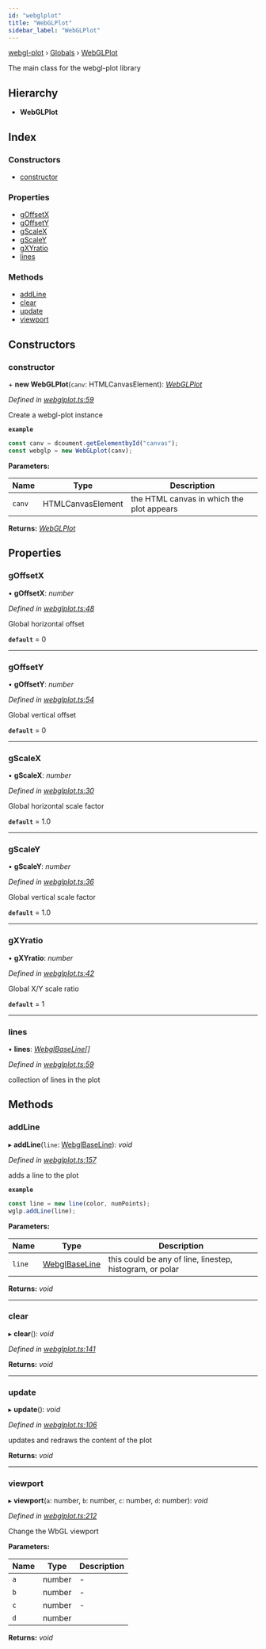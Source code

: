 ```yaml
---
id: "webglplot"
title: "WebGLPlot"
sidebar_label: "WebGLPlot"
---
```


[webgl-plot](../index.md) › [Globals](../globals.md) › [WebGLPlot](webglplot.md)

The main class for the webgl-plot library

## Hierarchy

* **WebGLPlot**

## Index

### Constructors

* [constructor](webglplot.md#constructor)

### Properties

* [gOffsetX](webglplot.md#goffsetx)
* [gOffsetY](webglplot.md#goffsety)
* [gScaleX](webglplot.md#gscalex)
* [gScaleY](webglplot.md#gscaley)
* [gXYratio](webglplot.md#gxyratio)
* [lines](webglplot.md#lines)

### Methods

* [addLine](webglplot.md#addline)
* [clear](webglplot.md#clear)
* [update](webglplot.md#update)
* [viewport](webglplot.md#viewport)

## Constructors

###  constructor

\+ **new WebGLPlot**(`canv`: HTMLCanvasElement): *[WebGLPlot](webglplot.md)*

*Defined in [webglplot.ts:59](https://github.com/danchitnis/webgl-plot/blob/88a7835/src/webglplot.ts#L59)*

Create a webgl-plot instance

**`example`** 
```typescript
const canv = dcoument.getEelementbyId("canvas");
const webglp = new WebGLplot(canv);
```

**Parameters:**

Name | Type | Description |
------ | ------ | ------ |
`canv` | HTMLCanvasElement | the HTML canvas in which the plot appears  |

**Returns:** *[WebGLPlot](webglplot.md)*

## Properties

###  gOffsetX

• **gOffsetX**: *number*

*Defined in [webglplot.ts:48](https://github.com/danchitnis/webgl-plot/blob/88a7835/src/webglplot.ts#L48)*

Global horizontal offset

**`default`** = 0

___

###  gOffsetY

• **gOffsetY**: *number*

*Defined in [webglplot.ts:54](https://github.com/danchitnis/webgl-plot/blob/88a7835/src/webglplot.ts#L54)*

Global vertical offset

**`default`** = 0

___

###  gScaleX

• **gScaleX**: *number*

*Defined in [webglplot.ts:30](https://github.com/danchitnis/webgl-plot/blob/88a7835/src/webglplot.ts#L30)*

Global horizontal scale factor

**`default`** = 1.0

___

###  gScaleY

• **gScaleY**: *number*

*Defined in [webglplot.ts:36](https://github.com/danchitnis/webgl-plot/blob/88a7835/src/webglplot.ts#L36)*

Global vertical scale factor

**`default`** = 1.0

___

###  gXYratio

• **gXYratio**: *number*

*Defined in [webglplot.ts:42](https://github.com/danchitnis/webgl-plot/blob/88a7835/src/webglplot.ts#L42)*

Global X/Y scale ratio

**`default`** = 1

___

###  lines

• **lines**: *[WebglBaseLine](webglbaseline.md)[]*

*Defined in [webglplot.ts:59](https://github.com/danchitnis/webgl-plot/blob/88a7835/src/webglplot.ts#L59)*

collection of lines in the plot

## Methods

###  addLine

▸ **addLine**(`line`: [WebglBaseLine](webglbaseline.md)): *void*

*Defined in [webglplot.ts:157](https://github.com/danchitnis/webgl-plot/blob/88a7835/src/webglplot.ts#L157)*

adds a line to the plot

**`example`** 
```typescript
const line = new line(color, numPoints);
wglp.addLine(line);
```

**Parameters:**

Name | Type | Description |
------ | ------ | ------ |
`line` | [WebglBaseLine](webglbaseline.md) | this could be any of line, linestep, histogram, or polar  |

**Returns:** *void*

___

###  clear

▸ **clear**(): *void*

*Defined in [webglplot.ts:141](https://github.com/danchitnis/webgl-plot/blob/88a7835/src/webglplot.ts#L141)*

**Returns:** *void*

___

###  update

▸ **update**(): *void*

*Defined in [webglplot.ts:106](https://github.com/danchitnis/webgl-plot/blob/88a7835/src/webglplot.ts#L106)*

updates and redraws the content of the plot

**Returns:** *void*

___

###  viewport

▸ **viewport**(`a`: number, `b`: number, `c`: number, `d`: number): *void*

*Defined in [webglplot.ts:212](https://github.com/danchitnis/webgl-plot/blob/88a7835/src/webglplot.ts#L212)*

Change the WbGL viewport

**Parameters:**

Name | Type | Description |
------ | ------ | ------ |
`a` | number | - |
`b` | number | - |
`c` | number | - |
`d` | number |   |

**Returns:** *void*
